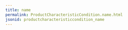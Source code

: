 ```yaml
---
title: name
permalink: ProductCharacteristicCondition.name.html
jsonid: productcharacteristiccondition_name
---
```

